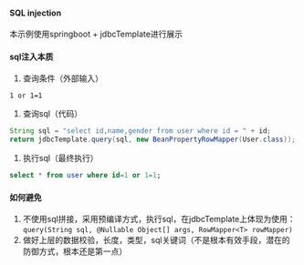 #### SQL injection
本示例使用springboot + jdbcTemplate进行展示

#### sql注入本质
1. 查询条件（外部输入）
```
1 or 1=1
```
1. 查询sql（代码）
```java
String sql = "select id,name,gender from user where id = " + id;
return jdbcTemplate.query(sql, new BeanPropertyRowMapper(User.class));
```
1. 执行sql（最终执行）
```sql
select * from user where id=1 or 1=1;
```

#### 如何避免
1. 不使用sql拼接，采用预编译方式，执行sql，在jdbcTemplate上体现为使用：`query(String sql, @Nullable Object[] args, RowMapper<T> rowMapper)`
1. 做好上层的数据校验，长度，类型，sql关键词（不是根本有效手段，潜在的防御方式，根本还是第一点）
